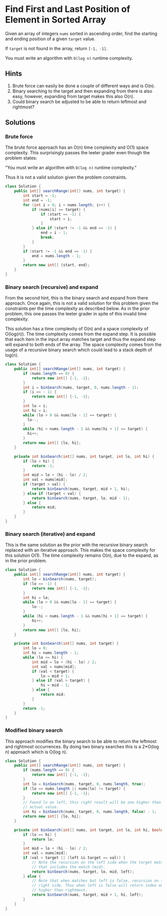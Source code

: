# Find First and Last Position of Element in Sorted Array

Given an array of integers `nums` sorted in ascending order, find the starting
and ending position of a given `target` value.

If `target` is not found in the array, return `[-1, -1]`.

You must write an algorithm with `O(log n)` runtime complexity.

## Hints

1. Brute force can easily be done a couple of different ways and is O(n).
1. Binary searching to the target and then expanding from there is also easy,
   however, expanding from target makes this also O(n).
1. Could binary search be adjusted to be able to return leftmost and rightmost?

## Solutions

### Brute force

The brute force approach has an O(n) time complexity and O(1) space complexity. This surprisingly
passes the leeter grader even though the problem states:

"You must write an algorithm with `O(log n)` runtime complexity."

Thus it is not a valid solution given the problem constraints.

```java
class Solution {
    public int[] searchRange(int[] nums, int target) {
        int start = -1;
        int end = -1;
        for (int i = 0; i < nums.length; i++) {
            if (nums[i] == target) {
                if (start == -1) {
                    start = i;
                }
            } else if (start != -1 && end == -1) {
                end = i - 1;
                break;
            }
        }
        if (start != -1 && end == -1) {
            end = nums.length - 1;
        }
        return new int[] {start, end};
    }
}
```

### Binary search (recursive) and expand

From the second hint, this is the binary search and expand from there approach. Once again, this
is not a valid solution for this problem given the constraints per the time complexity as
described below. As in the prior problem, this one passes the leeter grader in spite of this
invalid time complexity.

This solution has a time complexity of O(n) and a space complexity of O(log(n)). The time
complexity comes from the expand step. It is possible that each item in the input array matches
target and thus the expand step will expand to both ends of the array. The space complexity
comes from the usage of a recursive binary search which could lead to a stack depth of log(n).

```java
class Solution {
    public int[] searchRange(int[] nums, int target) {
        if (nums.length == 0) {
            return new int[] {-1, -1};
        }
        int i = binSearch(nums, target, 0, nums.length - 1);
        if (i == - 1) {
            return new int[] {-1, -1};
        }
        int lo = i;
        int hi = i;
        while (lo > 0 && nums[lo - 1] == target) {
          lo--;
        }
        while (hi < nums.length - 1 && nums[hi + 1] == target) {
          hi++;
        }
        return new int[] {lo, hi};
    }

    private int binSearch(int[] nums, int target, int lo, int hi) {
        if (lo > hi) {
            return -1;
        }
        int mid = lo + (hi - lo) / 2;
        int val = nums[mid];
        if (target > val) {
            return binSearch(nums, target, mid + 1, hi);
        } else if (target < val) {
            return binSearch(nums, target, lo, mid - 1);
        } else {
            return mid;
        }
    }
}
```

### Binary search (iterative) and expand

This is the same solution as the prior with the recursive binary search replaced with an
iterative approach. This makes the space complexity for this solution O(1). The time complexity
remains O(n), due to the expand, as in the prior problem.

```java
class Solution {
    public int[] searchRange(int[] nums, int target) {
        int lo = binSearch(nums, target);
        if (lo == -1) {
            return new int[] {-1, -1};
        }
        int hi = lo;
        while (lo > 0 && nums[lo - 1] == target) {
            lo--;
        }
        while (hi < nums.length - 1 && nums[hi + 1] == target) {
            hi++;
        }
        return new int[] {lo, hi};
    }

    private int binSearch(int[] nums, int target) {
        int lo = 0;
        int hi = nums.length - 1;
        while (lo <= hi) {
            int mid = lo + (hi - lo) / 2;
            int val = nums[mid];
            if (val < target) {
                lo = mid + 1;
            } else if (val > target) {
                hi = mid - 1;
            } else {
                return mid;
            }
        }
        return -1;
    }
}
```

### Modified binary search

This approach modifies the binary search to be able to return the
leftmost and rightmost occurrences. By doing two binary searches
this is a 2*O(log n) approach which is O(log n).

```java
class Solution {
    public int[] searchRange(int[] nums, int target) {
        if (nums.length == 0) {
            return new int[] {-1, -1};
        }
        int lo = binSearch(nums, target, 0, nums.length, true);
        if (lo == nums.length || nums[lo] != target) {
            return new int[] {-1, -1};
        }
        // Found lo on left, this right result will be one higher than
        // actual value.
        int hi = binSearch(nums, target, 0, nums.length, false) - 1;
        return new int[] {lo, hi};
    }

    private int binSearch(int[] nums, int target, int lo, int hi, boolean left) {
        if (lo == hi) {
            return lo;
        }
        int mid = lo + (hi - lo) / 2;
        int val = nums[mid];
        if (val > target || (left && target == val)) {
            // Note the recursion on the left side when the target matches
            // that includes the match (mid).
            return binSearch(nums, target, lo, mid, left);
        } else {
            // Note that when matches but left is false, recursion on the
            // right side. Thus when left is false will return index one
            // higher than rightmost.
            return binSearch(nums, target, mid + 1, hi, left);
        }
    }
}
```
